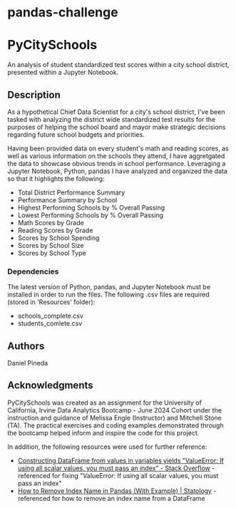# pandas-challenge
# PyCitySchools

An analysis of student standardized test scores within a city school district, presented within a Jupyter Notebook.

## Description

As a hypothetical Chief Data Scientist for a city's school district, I've been tasked with analyzing the district wide standardized test results for the purposes of helping the school board and mayor make strategic decisions regarding future school budgets and priorities.

Having been provided data on every student's math and reading scores, as well as various information on the schools they attend, I have aggretgated the data to showcase obvious trends in school performance.  Leveraging a Jupyter Notebook, Python, pandas I have analyzed and organized the data so that it highlights the following:

* Total District Performance Summary
* Performance Summary by School
* Highest Performing Schools by % Overall Passing
* Lowest Performing Schools by % Overall Passing
* Math Scores by Grade
* Reading Scores by Grade
* Scores by School Spending
* Scores by School Size
* Scores by School Type

### Dependencies

The latest version of Python, pandas, and Jupyter Notebook must be installed in order to run the files.
The following .csv files are required (stored in 'Resources' folder):
* schools_complete.csv
* students_comlete.csv

## Authors

Daniel Pineda

## Acknowledgments
PyCitySchools was created as an assignment for the University of California, Irvine Data Analytics Bootcamp - June 2024 Cohort under the instruction and guidance of Melissa Engle (Instructor) and Mitchell Stone (TA).
The practical exercises and coding examples demonstrated through the bootcamp helped inform and inspire the code for this project.

In addition, the following resources were used for further reference:
* [Constructing DataFrame from values in variables yields "ValueError: If using all scalar values, you must pass an index" - Stack Overflow](https://stackoverflow.com/questions/17839973/constructing-dataframe-from-values-in-variables-yields-valueerror-if-using-all) - referenced for fixing "ValueError: If using all scalar values, you must pass an index"
* [How to Remove Index Name in Pandas (With Example) | Statology](https://www.statology.org/pandas-remove-index-name/) - referenced for how to remove an index name from a DataFrame